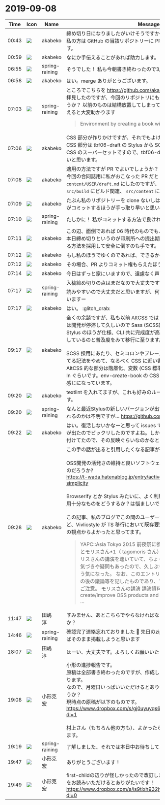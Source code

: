 # 2019-09-08

|Time|Icon|Name|Message|
|---|---|---|---|
|00:43|![](https://avatars.slack-edge.com/2019-05-15/624511073651_25909952cd7a069ceed2_72.png)|akabeko|締め切り日になりましたがいけそうですかね。<br>私の方は GitHub の当該リポジトリーに PR して merge 待ちとなっています。|
|00:59|![](https://avatars.slack-edge.com/2019-05-15/624511073651_25909952cd7a069ceed2_72.png)|akabeko|なにか手伝えることがあれば助力します。|
|06:55|![](https://secure.gravatar.com/avatar/1ac180f0868137292905c311b5fff781.jpg?s=72&d=https%3A%2F%2Fa.slack-edge.com%2Fdf10d%2Fimg%2Favatars%2Fava_0021-72.png)|spring-raining|そうでした！ 私も今朝書き終わったので3/5ですね|
|06:58|![](https://avatars.slack-edge.com/2019-05-15/624511073651_25909952cd7a069ceed2_72.png)|akabeko|はい。merge ありがとうございます。|
|07:03|![](https://secure.gravatar.com/avatar/1ac180f0868137292905c311b5fff781.jpg?s=72&d=https%3A%2F%2Fa.slack-edge.com%2Fdf10d%2Fimg%2Favatars%2Fava_0021-72.png)|spring-raining|ところでこちらを <https://github.com/akabekobeko/env-create-book> 拝見したのですが、今回のリポジトリにも適用してみてもらえないでしょうか？ 以前のものは結構放置してしまっているので、もしrefineしてもらえると大変助かります<br><blockquote>Environment by creating a book with Vivliostyle/viola-savepdf.</blockquote>|
|07:06|![](https://avatars.slack-edge.com/2019-05-15/624511073651_25909952cd7a069ceed2_72.png)|akabeko|CSS 部分が作りかけですが、それでもよければ適用します。<br>CSS 部分は tbf06-draft の Stylus から SCSS にしていますが、どちらも CSS のスーパーセットですので、tbf06-draft 時代の定義を移植すればよいと思います。|
|07:08|![](https://avatars.slack-edge.com/2019-05-15/624511073651_25909952cd7a069ceed2_72.png)|akabeko|適用の方法ですが PR でよいでしょうか？<br>今回の合同誌用に私がおこなった PR だと tbf07-draft にあわせて `content/USER/draft.md` にしたのですが、env-create-book のほうは<br>`src/build` にビルド関連、 `src/content` にコンテンツとなっています。|
|07:09|![](https://avatars.slack-edge.com/2019-05-15/624511073651_25909952cd7a069ceed2_72.png)|akabeko|たぶん私のリポジトリーを clone ないしは ZIP で取得して、はるさめさんがコミットするほうが手っ取り早いと思います|
|07:10|![](https://secure.gravatar.com/avatar/1ac180f0868137292905c311b5fff781.jpg?s=72&d=https%3A%2F%2Fa.slack-edge.com%2Fdf10d%2Fimg%2Favatars%2Fava_0021-72.png)|spring-raining|たしかに！ 私がコミットする方法で良ければそうしようと思います|
|07:11|![](https://avatars.slack-edge.com/2019-05-15/624511073651_25909952cd7a069ceed2_72.png)|akabeko|この辺、面倒であれば 06 時代のものでもよいとは思います<br>本日締め切りというのが印刷所への提出期限であれば、古くても実績のある方法を採用して安全に倒すのも手です。|
|07:12|![](https://avatars.slack-edge.com/2019-05-15/624511073651_25909952cd7a069ceed2_72.png)|akabeko|もし私のほうでゆくのであれば、できるかぎりサポートします。|
|07:12|![](https://avatars.slack-edge.com/2019-05-15/624511073651_25909952cd7a069ceed2_72.png)|akabeko|その場合、PR よりコミット権もらえたほうが動きやすいとおもいます。|
|07:14|![](https://avatars.slack-edge.com/2019-05-15/624511073651_25909952cd7a069ceed2_72.png)|akabeko|今日はずっと家にいますので、遠慮なく声をかけてください。|
|07:17|![](https://secure.gravatar.com/avatar/1ac180f0868137292905c311b5fff781.jpg?s=72&d=https%3A%2F%2Fa.slack-edge.com%2Fdf10d%2Fimg%2Favatars%2Fava_0021-72.png)|spring-raining|入稿締め切りの点はまだなので大丈夫です :+1:  env-create-bookもとても読みやすいので大丈夫だと思いますが、何か問題が出たら招待させてもらいますー|
|07:17|![](https://avatars.slack-edge.com/2019-05-15/624511073651_25909952cd7a069ceed2_72.png)|akabeko|はい。 :glitch_crab:|
|09:17|![](https://avatars.slack-edge.com/2019-05-15/624511073651_25909952cd7a069ceed2_72.png)|akabeko|全くの余談ですが、私も以前 AltCSS では Stylus 派でした。しかし Stylus は開発が停滞して久しいので Sass (SCSS) へ乗り換えました。<br>Stylus のほうが仕様、CLI 共に完成度が高くてよいのですけど開発が継続しているのと普及度をみて移行に至ります。<br><br>SCSS 採用にあたり、セミコロンやブレース省略など CSS から乖離し過ぎてる記法をやめて、なるべく CSS に近い書き方にしています。<br>AltCSS 的な部分は階層化、変数 (CSS 標準のそれではない)、単純な Mix-In ぐらいです。env-create-book の CSS 部分は作りかけですが、そんな感じになっています。|
|09:20|![](https://avatars.slack-edge.com/2019-05-15/624511073651_25909952cd7a069ceed2_72.png)|akabeko|textlint を入れてますが、これも好みのルールにするか外しても大丈夫です。|
|09:20|![](https://secure.gravatar.com/avatar/1ac180f0868137292905c311b5fff781.jpg?s=72&d=https%3A%2F%2Fa.slack-edge.com%2Fdf10d%2Fimg%2Favatars%2Fava_0021-72.png)|spring-raining|なんと最近Stylusの新しいバージョンが出たんですよね、今後も続いてくれるのかは不明ですが… <https://github.com/stylus/stylus/releases>|
|09:22|![](https://avatars.slack-edge.com/2019-05-15/624511073651_25909952cd7a069ceed2_72.png)|akabeko|はい。復活しないかなーと思って issues でも議論があって、新バージョンが出たのでビックリしたのですよね。しかし停滞中も断続的に PR は受け付けてたので、その反映ぐらいなのかなと思ってます。|
|09:28|![](https://avatars.slack-edge.com/2019-05-15/624511073651_25909952cd7a069ceed2_72.png)|akabeko|この手の話が出ると引用したくなる記事があって<br><br>OSS開発の活発さの維持と良いソフトウェア設計の間には緊張関係があるのだろうか?<br><https://t-wada.hatenablog.jp/entry/active-oss-development-vs-simplicity><br><br>Browserify とか Stylus みたいに、よく利用してて開発停滞してるけど実用十分なものをどうするか？は悩ましいですね。<br><br>この記事、私のブログでこの間のユーザー会の感想でも触れたのですけど、Vivliostyle が TS 移行において既存要望やバグ修正を継続したのはこの観点からよかったと思ってます。<br><blockquote>YAPC::Asia Tokyo 2015 前夜祭に参加して、柴田さん（ hsbt さん）とモリスさん*1（ tagomoris さん）の講演を聴いた。特に最後のモリスさんの講演を聴いていて、ちょっとした衝撃を受けると共に、気づきや疑問もあったので、久しぶりに blog エントリを書こうという気になった。 なお、このエントリは講演メモや浮かんだ疑問、その後の議論等を記したものであり、すっきりとした結論は無いのでご注意。 モリスさんの講演 講演資料が公開されていた How to create/improve OSS products and its community from SATOSHI …</blockquote>|
|11:47|![](https://secure.gravatar.com/avatar/698cc14290c3976fdd9f0a23494b87c1.jpg?s=72&d=https%3A%2F%2Fa.slack-edge.com%2Fdf10d%2Fimg%2Favatars%2Fava_0012-72.png)|田嶋　淳|すみません、あとこちらでやらなければならないことはありますでしょうか？|
|14:46|![](https://secure.gravatar.com/avatar/1ac180f0868137292905c311b5fff781.jpg?s=72&d=https%3A%2F%2Fa.slack-edge.com%2Fdf10d%2Fimg%2Favatars%2Fava_0021-72.png)|spring-raining|確認完了連絡忘れておりました 🙇 先日のzipファイルの内容に変更がなければそのまま掲載しようと思います|
|18:07|![](https://secure.gravatar.com/avatar/698cc14290c3976fdd9f0a23494b87c1.jpg?s=72&d=https%3A%2F%2Fa.slack-edge.com%2Fdf10d%2Fimg%2Favatars%2Fava_0012-72.png)|田嶋　淳|はーい、大丈夫です。よろしくお願いいたします。|
|19:08|![](https://avatars.slack-edge.com/2019-06-22/674537731207_65d60a0f5a770df7a1a0_72.png)|小形克宏|小形の進捗報告です。<br>原稿は全部書き終わったのですが、作成しなければならない図版が3点あります。<br>なので、月曜日いっぱいいただけるとありがたいのですが、いかがでしょうか？<br>現時点の原稿が以下のものです。<br><https://www.dropbox.com/s/gj0uyuyqs6sbaej/20190909_ogata.zip?dl=1><br><br>村上さん（もちろん他の方も）、よかったらレビューしていただくと助かります。|
|19:19|![](https://secure.gravatar.com/avatar/1ac180f0868137292905c311b5fff781.jpg?s=72&d=https%3A%2F%2Fa.slack-edge.com%2Fdf10d%2Fimg%2Favatars%2Fava_0021-72.png)|spring-raining|了解しました、それでは本日中お待ちしておりますー|
|19:47|![](https://avatars.slack-edge.com/2019-06-22/674537731207_65d60a0f5a770df7a1a0_72.png)|小形克宏|ありがとうございます！|
|19:49|![](https://avatars.slack-edge.com/2019-06-22/674537731207_65d60a0f5a770df7a1a0_72.png)|小形克宏|first-childの辺りが怪しかったので改訂しました。レビューの際はこちらをお読みいただけるとありがたいです！<br><https://www.dropbox.com/s/is9tlxh932jwm9r/20190909_ogata_b.zip?dl=0>|
